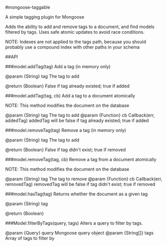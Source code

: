 #mongoose-taggable

A simple tagging plugin for Mongoose

Adds the ability to add and remove tags to a document, and find models filtered by tags.
Uses safe atomic updates to avoid race conditions.

NOTE: Indexes are not applied to the tags path, because you should probably
use a compound index with other paths in your schema

##API

###model.addTag(tag)
Add a tag (in memory only)

  @param {String} tag     The tag to add

  @return {Boolean}       False if tag already existed; true if added


###model.addTag(tag, cb)
Add a tag to a document atomically

NOTE: This method modifies the document on the database

  @param {String} tag    The tag to add
  @param {Function} cb   Callback(err, addedTag)  addedTag will be false if tag already existed; true if added


###model.removeTag(tag)
Remove a tag (in memory only)

  @param {String} tag     The tag to add

  @return {Boolean}       False if tag didn't exist; true if removed


###model.removeTag(tag, cb)
Remove a tag from a document atomically

NOTE: This method modifies the document on the database

  @param {String} tag    The tag to remove
  @param {Function} cb   Callback(err, removedTag)  removedTag will be false if tag didn't exist; true if removed


###model.hasTag(tag)
Returns whether the document as a given tag

  @param {String} tag

  @return {Boolean}


###Model.filterByTags(query, tags)
Alters a query to filter by tags.

  @param {Query} query       Mongoose query object
  @param {String[]} tags     Array of tags to filter by
